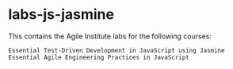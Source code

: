 labs-js-jasmine
===============

This contains the Agile Institute labs for the following courses:

    Essential Test-Driven Development in JavaScript using Jasmine
    Essential Agile Engineering Practices in JavaScript

